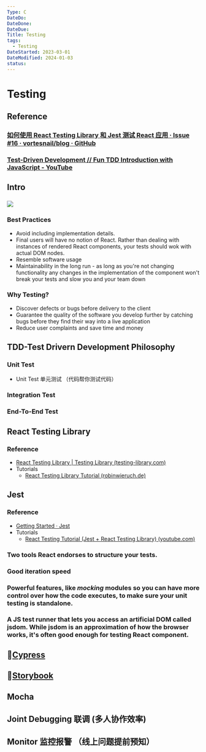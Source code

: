 ```yaml
---
Type: C
DateDo: 
DateDone: 
DateDue: 
Title: Testing
tags:
  - Testing
DateStarted: 2023-03-01
DateModified: 2024-01-03
status:
---
```


# Testing

## Reference

### [如何使用 React Testing Library 和 Jest 测试 React 应用 · Issue #16 · vortesnail/blog · GitHub](https://github.com/vortesnail/blog/issues/16)

### [Test-Driven Development // Fun TDD Introduction with JavaScript - YouTube](https://www.youtube.com/watch?v=Jv2uxzhPFl4)

## Intro

### ![](Pasted%20image%2020230308094955.png)

### Best Practices
- Avoid including implementation details.
- Final users will have no notion of React. Rather than dealing with instances of rendered React components, your tests should wok with actual DOM nodes.
- Resemble software usage
- Maintainability in the long run - as long as you're not changing functionality any changes in the implementation of the component won't break your tests and slow you and your team down

### Why Testing?
- Discover defects or bugs before delivery to the client
- Guarantee the quality of the software you develop further by catching bugs before they find their way into a live application
- Reduce user complaints and save time and money

## TDD-Test Drivern Development Philosophy

### Unit Test
- Unit Test 单元测试 （代码帮你测试代码）

### Integration Test

### End-To-End Test

## React Testing Library

### Reference
- [React Testing Library | Testing Library (testing-library.com)](https://testing-library.com/docs/react-testing-library/intro/)
- Tutorials
    - [React Testing Library Tutorial (robinwieruch.de)](https://www.robinwieruch.de/react-testing-library/)

## Jest

### Reference
- [Getting Started · Jest](https://jestjs.io/docs/getting-started)
- Tutorials
    - [React Testing Tutorial (Jest + React Testing Library) (youtube.com)](https://www.youtube.com/watch?v=ML5egqL3YFE)

### Two tools React endorses to structure your tests.

### Good iteration speed

### Powerful features, like *mocking* modules so you can have more control over how the code executes, to make sure your unit testing is standalone.

### A JS test runner that lets you access an artificial DOM called jsdom. While jsdom is an approximation of how the browser works, it's often good enough for testing React component.

## 📌[Cypress](Cypress.md)

## 📌[Storybook](Storybook/Storybook.md)

## Mocha

## Joint Debugging 联调 (多人协作效率)

## Monitor 监控报警 （线上问题提前预知）